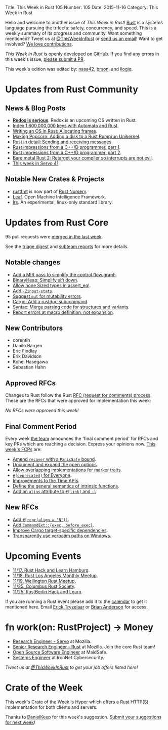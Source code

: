 Title: This Week in Rust 105
Number: 105
Date: 2015-11-16
Category: This Week in Rust

Hello and welcome to another issue of *This Week in Rust*!
[Rust](http://rust-lang.org) is a systems language pursuing the trifecta:
safety, concurrency, and speed. This is a weekly summary of its progress and
community. Want something mentioned? Tweet us at [@ThisWeekInRust](https://twitter.com/ThisWeekInRust) or [send us an
email](mailto:corey@octayn.net?subject=This%20Week%20in%20Rust%20Suggestion)!
Want to get involved? [We love
contributions](https://github.com/rust-lang/rust/blob/master/CONTRIBUTING.md).

*This Week in Rust* is openly developed [on GitHub](https://github.com/cmr/this-week-in-rust).
If you find any errors in this week's issue, [please submit a PR](https://github.com/cmr/this-week-in-rust/pulls).

This week's edition was edited by: [nasa42](https://github.com/nasa42), [brson](https://github.com/brson), and [llogiq](https://github.com/llogiq).


# Updates from Rust Community

## News & Blog Posts

* [**Redox is serious**](http://dictator.redox-os.org/index.php?controller=post&action=view&id_post=17). Redox is an upcoming OS written in Rust.
* [Index 1,600,000,000 keys with Automata and Rust](http://blog.burntsushi.net/transducers/).
* [Writing an OS in Rust: Allocating frames](http://os.phil-opp.com/allocating-frames.html).
* [Making Popcorn: Adding a disk to a Rust Rumprun Unikernel](https://polyfractal.com/post/adding-a-disk-to-a-rust-rumprun-unikernel/).
* [Rust in detail: Sending and receiving messages](https://nbaksalyar.github.io/2015/11/09/rust-in-detail-2.html).
* [Rust impressions from a C++/D programmer, part 1](https://atilanevesoncode.wordpress.com/2015/11/09/rust-impressions-from-a-cd-programmer-part-1/).
* [Rust impressions from a C++/D programmer, part 2](https://atilanevesoncode.wordpress.com/2015/11/16/rust-impressions-from-a-cd-programmer-part-2/).
* [Bare metal Rust 2: Retarget your compiler so interrupts are not evil](http://www.randomhacks.net/2015/11/11/bare-metal-rust-custom-target-kernel-space/).
* [This week in Servo 41](http://blog.servo.org/2015/11/09/twis-41/).

## Notable New Crates & Projects

* [rustfmt](https://github.com/rust-lang-nursery/rustfmt) is now part of [Rust Nursery](https://github.com/rust-lang-nursery).
* [Leaf](https://github.com/autumnai/leaf). Open Machine Intelligence Framework.
* [lrs](https://github.com/lrs-lang/lib). An experimental, linux-only standard library.

# Updates from Rust Core

95 pull requests were [merged in the last week][merged].

[merged]: https://github.com/issues?q=is%3Apr+org%3Arust-lang+is%3Amerged+merged%3A2015-11-09..2015-11-16

See the [triage digest][triage] and [subteam reports][subteam] for more details.

[triage]: https://internals.rust-lang.org/t/triage-digest-wed-nov-11-2015/2892
[subteam]: https://internals.rust-lang.org/t/subteam-reports-2015-11-06/2886

## Notable changes

* [Add a MIR pass to simplify the control flow graph](https://github.com/rust-lang/rust/pull/29757).
* [BinaryHeap: Simplify sift down](https://github.com/rust-lang/rust/pull/29811).
* [Allow none Sized types in assert_eq!](https://github.com/rust-lang/rust/pull/29770).
* [Add `-Zinput-stats`](https://github.com/rust-lang/rust/pull/29764).
* [Suggest `mut` for mutability errors](https://github.com/rust-lang/rust/pull/29738).
* [Cargo: Add a rustdoc subcommand](https://github.com/rust-lang/cargo/pull/2129).
* [Syntax: Merge parsing code for structures and variants](https://github.com/rust-lang/rust/pull/29714).
* [Report errors at macro definition, not expansion](https://github.com/rust-lang/rust/pull/29828).

## New Contributors

* corentih
* Danilo Bargen
* Eric Findlay
* Erik Davidson
* Kohei Hasegawa
* Sebastian Hahn

## Approved RFCs

Changes to Rust follow the Rust [RFC (request for comments)
process](https://github.com/rust-lang/rfcs#rust-rfcs). These
are the RFCs that were approved for implementation this week:

*No RFCs were approved this week!*

## Final Comment Period

Every week [the team](https://rust-lang.org/team.html) announces the
'final comment period' for RFCs and key PRs which are reaching a
decision. Express your opinions now. [This week's FCPs][fcp] are:

[fcp]: https://github.com/issues?utf8=%E2%9C%93&q=is%3Apr+org%3Arust-lang+label%3Afinal-comment-period+is%3Aopen

* [Amend `recover` with a `PanicSafe` bound](https://github.com/rust-lang/rfcs/pull/1323).
* [Document and expand the open options](https://github.com/rust-lang/rfcs/pull/1252).
* [Allow overlapping implementations for marker traits](https://github.com/rust-lang/rfcs/pull/1268).
* [`#[deprecated]` for Everyone](https://github.com/rust-lang/rfcs/pull/1270).
* [Improvements to the Time APIs](https://github.com/rust-lang/rfcs/pull/1288).
* [Define the general semantics of intrinsic functions](https://github.com/rust-lang/rfcs/pull/1300).
* [Add an `alias` attribute to `#[link]` and `-l`](https://github.com/rust-lang/rfcs/pull/1296).

## New RFCs

* [Add `#[repr(align = "N")]`](https://github.com/rust-lang/rfcs/pull/1358).
* [Add `CommandExt::{exec, before_exec}`](https://github.com/rust-lang/rfcs/pull/1359).
* [Improve Cargo target-specific dependencies](https://github.com/rust-lang/rfcs/pull/1361).
* [Transparently use verbatim paths on Windows](https://github.com/rust-lang/rfcs/pull/1370).

# Upcoming Events

* [11/17. Rust Hack and Learn Hamburg](http://www.meetup.com/Rust-Meetup-Hamburg/events/226298232/?a=ea1_grp&rv=ea1&_af=event&_af_eid=226298232&https=off).
* [11/18. Rust Los Angeles Monthly Meetup](http://www.meetup.com/Rust-Los-Angeles/events/226074704/).
* [11/19. Wellington Rust Meetup](http://www.meetup.com/Wellington-Rust-Meetup/events/226584413/).
* [11/25. Columbus Rust Society](http://www.meetup.com/columbus-rs/).
* [11/25. RustBerlin Hack and Learn](http://www.meetup.com/Rust-Berlin/).

If you are running a Rust event please add it to the [calendar] to get
it mentioned here. Email [Erick Tryzelaar][erickt] or [Brian
Anderson][brson] for access.

[calendar]: https://www.google.com/calendar/embed?src=apd9vmbc22egenmtu5l6c5jbfc%40group.calendar.google.com
[erickt]: mailto:erick.tryzelaar@gmail.com
[brson]: mailto:banderson@mozilla.com

# fn work(on: RustProject) -> Money

* [Research Engineer - Servo](https://careers.mozilla.org/en-US/position/ozy21fwU) at Mozilla.
* [Senior Research Engineer - Rust](https://careers.mozilla.org/en-US/position/o0H41fww) at Mozilla. Join the core Rust team!
* [Open Source Software Engineer](https://www.talented.scot/Advert/180-Open-Source-Software-Engineer-%28C--C--Ruby--Java--Rust%29-Jobs-Scotland-Ayrshire.aspx) at MaidSafe.
* [Systems Engineer](https://twitter.com/jarrednicholls/status/664446704410861568) at IronNet Cybersecurity.

*Tweet us at [@ThisWeekInRust](https://twitter.com/ThisWeekInRust) to get your job offers listed here!*

# Crate of the Week

This week's Crate of the Week is [Hyper](https://github.com/hyperium/hyper) which offers a Rust HTTP(S) implementation for both clients and servers.

Thanks to [DanielKeep](https://users.rust-lang.org/users/DanielKeep) for this week's suggestion. [Submit your suggestions for next week][submit_crate]!

[submit_crate]: https://users.rust-lang.org/t/crate-of-the-week/2704
